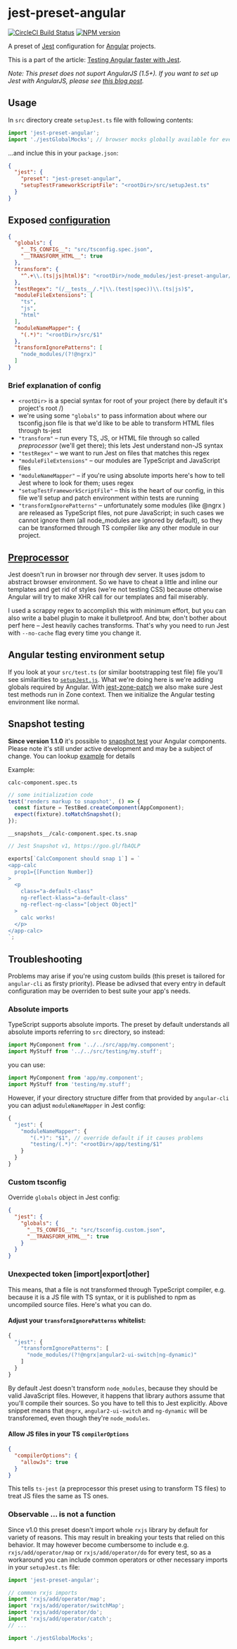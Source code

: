 # jest-preset-angular
[![CircleCI Build Status](https://circleci.com/gh/thymikee/jest-preset-angular.svg?style=shield&circle-token=:circle-token)](https://circleci.com/gh/thymikee/jest-preset-angular)
[![NPM version](https://img.shields.io/npm/v/jest-preset-angular.svg)](https://www.npmjs.com/package/jest-preset-angular)

A preset of [Jest](http://facebook.github.io/jest) configuration for [Angular](https://angular.io/) projects. 

This is a part of the article: [Testing Angular faster with Jest](https://www.xfive.co/blog/testing-angular-faster-jest/).

*Note: This preset does not suport AngularJS (1.5+). If you want to set up Jest with AngularJS, please see [this blog post](https://medium.com/aya-experience/testing-an-angularjs-app-with-jest-3029a613251).*

## Usage
In `src` directory create `setupJest.ts` file with following contents:
```js
import 'jest-preset-angular';
import './jestGlobalMocks'; // browser mocks globally available for every test
```

...and inclue this in your `package.json`:
```json
{
  "jest": {
    "preset": "jest-preset-angular",
    "setupTestFrameworkScriptFile": "<rootDir>/src/setupJest.ts"
  }
}
```

## Exposed [configuration](https://github.com/thymikee/jest-preset-angular/blob/master/jest-preset.json)
```json
{
  "globals": {
    "__TS_CONFIG__": "src/tsconfig.spec.json",
    "__TRANSFORM_HTML__": true
  },
  "transform": {
    "^.+\\.(ts|js|html)$": "<rootDir>/node_modules/jest-preset-angular/preprocessor.js"
  },
  "testRegex": "(/__tests__/.*|\\.(test|spec))\\.(ts|js)$",
  "moduleFileExtensions": [
    "ts",
    "js",
    "html"
  ],
  "moduleNameMapper": {
    "(.*)": "<rootDir>/src/$1"
  },
  "transformIgnorePatterns": [
    "node_modules/(?!@ngrx)"
  ]
}
```

### Brief explanation of config
* `<rootDir>` is a special syntax for root of your project (here by default it's project's root /)
* we're using some `"globals"` to pass information about where our tsconfig.json file is that we'd like to be able to transform HTML files through ts-jest
* `"transform"` – run every TS, JS, or HTML file through so called *preprocessor* (we'll get there); this lets Jest understand non-JS syntax
* `"testRegex"` – we want to run Jest on files that matches this regex
* `"moduleFileExtensions"` – our modules are TypeScript and JavaScript files
* `"moduleNameMapper"` – if you're using absolute imports here's how to tell Jest where to look for them; uses regex
* `"setupTestFrameworkScriptFile"` – this is the heart of our config, in this file we'll setup and patch environment within tests are running
* `"transformIgnorePatterns"` – unfortunately some modules (like @ngrx ) are released as TypeScript files, not pure JavaScript; in such cases we cannot ignore them (all node_modules are ignored by default), so they can be transformed through TS compiler like any other module in our project.

## [Preprocessor](https://github.com/thymikee/jest-preset-angular/blob/master/preprocessor.js)
Jest doesn't run in browser nor through dev server. It uses jsdom to abstract browser environment. So we have to cheat a little and inline our templates and get rid of styles (we're not testing CSS) because otherwise Angular will try to make XHR call for our templates and fail miserably.

I used a scrappy regex to accomplish this with minimum effort, but you can also write a babel plugin to make it bulletproof. And btw, don't bother about perf here – Jest heavily caches transforms. That's why you need to run Jest with `--no-cache` flag every time you change it.

## Angular testing environment setup

If you look at your `src/test.ts` (or similar bootstrapping test file) file you'll see similarities to [`setupJest.js`](https://github.com/thymikee/jest-preset-angular/blob/master/setupJest.js). What we're doing here is we're adding globals required by Angular. With [jest-zone-patch](https://github.com/thymikee/jest-zone-patch) we also make sure Jest test methods run in Zone context. Then we initialize the Angular testing environment like normal.

## Snapshot testing

**Since version 1.1.0** it's possible to [snapshot test](http://facebook.github.io/jest/docs/snapshot-testing.html#snapshot-testing-with-jest) your Angular components. Please note it's still under active development and may be a subject of change. You can lookup [example](/example/src/app) for details

Example:

`calc-component.spec.ts`
```js
// some initialization code
test('renders markup to snapshot', () => {
  const fixture = TestBed.createComponent(AppComponent);
  expect(fixture).toMatchSnapshot();
});
```

`__snapshots__/calc-component.spec.ts.snap`
```js
// Jest Snapshot v1, https://goo.gl/fbAQLP

exports[`CalcComponent should snap 1`] = `
<app-calc
  prop1={[Function Number]}
>
  <p
    class="a-default-class"
    ng-reflect-klass="a-default-class"
    ng-reflect-ng-class="[object Object]"
  >
    calc works!
  </p>
</app-calc>
`;
```



## Troubleshooting

Problems may arise if you're using custom builds (this preset is tailored for `angular-cli` as firsty priority). Please be adivsed that every entry in default configuration may be overriden to best suite your app's needs.

### Absolute imports

TypeScript supports absolute imports. The preset by default understands all absolute imports referring to `src` directory, so instead:
```js
import MyComponent from '../../src/app/my.component';
import MyStuff from '../../src/testing/my.stuff';
```
you can use:
```js
import MyComponent from 'app/my.component';
import MyStuff from 'testing/my.stuff';
```
However, if your directory structure differ from that provided by `angular-cli` you can adjust `moduleNameMapper` in Jest config:
```js
{
  "jest": {
    "moduleNameMapper": {
       "(.*)": "$1", // override default if it causes problems
       "testing/(.*)": "<rootDir>/app/testing/$1"
    }
  }
}
```

### Custom tsconfig

Override `globals` object in Jest config:

```json
{
  "jest": {
    "globals": {
      "__TS_CONFIG__": "src/tsconfig.custom.json",
      "__TRANSFORM_HTML__": true
    }
  }
}
```

### Unexpected token [import|export|other]

This means, that a file is not transformed through TypeScript compiler, e.g. because it is a JS file with TS syntax, or it is published to npm as uncompiled source files. Here's what you can do.

#### Adjust your `transformIgnorePatterns` whitelist:
```js
{
  "jest": {
    "transformIgnorePatterns": [
      "node_modules/(?!@ngrx|angular2-ui-switch|ng-dynamic)"
    ]
  }
}
```
By default Jest doesn't transform `node_modules`, because they should be valid JavaScript files. However, it happens that library authors assume that you'll compile their sources. So you have to tell this to Jest explicitly. Above snippet means that `@ngrx`, `angular2-ui-switch` and `ng-dynamic` will be transforemed, even though they're `node_modules`.

#### Allow JS files in your TS `compilerOptions`
```json
{
  "compilerOptions": {
    "allowJs": true
  }
}
```
This tells `ts-jest` (a preprocessor this preset using to transform TS files) to treat JS files the same as TS ones.

### Observable ... is not a function

Since v1.0 this preset doesn't import whole `rxjs` library by default for variety of reasons. This may result in breaking your tests that relied on this behavior. It may however become cumbersome to include e.g. `rxjs/add/operator/map` or `rxjs/add/operator/do` for every test, so as a workaround you can include common operators or other necessary imports in your `setupJest.ts` file:

```js
import 'jest-preset-angular';

// common rxjs imports
import 'rxjs/add/operator/map';
import 'rxjs/add/operator/switchMap';
import 'rxjs/add/operator/do';
import 'rxjs/add/operator/catch';
// ...

import './jestGlobalMocks';
```
